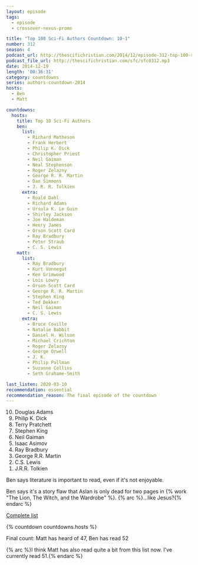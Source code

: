 ```yaml
---
layout: episode
tags:
  - episode
  - crossover-nexus-promo

title: "Top 100 Sci-Fi Authors Countdown: 10-1"
number: 312
season: 4
podcast_url: http://thescifichristian.com/2014/12/episode-312-top-100-sci-fi-authors-countdown-10-1/
podcast_file_url: http://thescifichristian.com/sfc/sfc0312.mp3
date: 2014-12-19
length: '00:36:31'
category: countdowns
series: authors-countdown-2014
hosts:
  - Ben
  - Matt

countdowns:
  hosts:
    title: Top 10 Sci-Fi Authors
    ben:
      list:
        - Richard Matheson
        - Frank Herbert
        - Philip K. Dick
        - Christopher Priest
        - Neil Gaiman
        - Neal Stephenson
        - Roger Zelazny
        - George R. R. Martin
        - Dan Simmons
        - J. R. R. Tolkien
      extra:
        - Roald Dahl
        - Richard Adams
        - Ursula K. Le Guin
        - Shirley Jackson
        - Joe Haldeman
        - Henry James
        - Orson Scott Card
        - Ray Bradbury
        - Peter Straub
        - C. S. Lewis
    matt: 
      list:
        - Ray Bradbury
        - Kurt Vonnegut
        - Ken Grimwood
        - Lois Lowry
        - Orson Scott Card
        - George R. R. Martin
        - Stephen King
        - Ted Dekker
        - Neil Gaiman
        - C. S. Lewis
      extra:
        - Bruce Coville
        - Natalie Babbit
        - Daniel H. Wilson
        - Michael Crichton
        - Roger Zelazny
        - George Orwell
        - J. K.
        - Philip Pullman
        - Suzanne Collins
        - Seth Grahame-Smith

last_listen: 2020-03-10
recommendation: essential
recommendation_reason: The final episode of the countdown
---
```


<ol start="10" reversed>
<li>Douglas Adams
<li>Philip K. Dick
<li>Terry Pratchett
<li>Stephen King
<li>Neil Gaiman
<li>Isaac Asimov
<li>Ray Bradbury
<li>George R.R. Martin
<li>C.S. Lewis
<li>J.R.R. Tolkien
</ol>

Ben says literature is important to read, even if it's not enjoyable.

Ben says it's a story flaw that Aslan is only dead for two pages in {% work "The Lion, The Witch, and the Wardrobe" %}.
{% arc %}...like Jesus?{% endarc %}

[Complete list](/hiatus-countdowns/2014-sci-fi-authors)

{% countdown countdowns.hosts %}

Final count: Matt has heard of 47, Ben has read 52

{% arc %}I think Matt has also read quite a bit from this list now. I've currently read 51.{% endarc %}